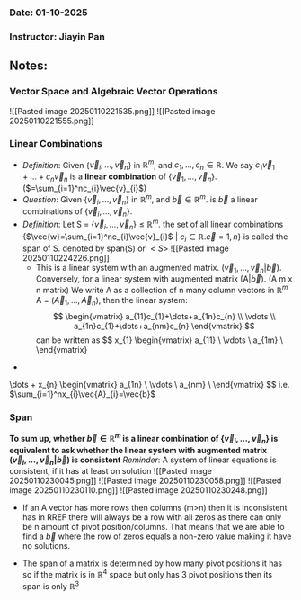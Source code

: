 ### Date: 01-10-2025
### Instructor: Jiayin Pan


## Notes:

### Vector Space and Algebraic Vector Operations
![[Pasted image 20250110221535.png]]
![[Pasted image 20250110221555.png]]

### Linear Combinations
- *Definition*: Given {$\vec{v}_{i},\dots,\vec{v}_{n}$} in $\mathbb{R}^m$, and $c_{1},\dots,c_{n}\in\mathbb{R}$. We say $c_{1}\vec{v}_{1}+\dots+c_{n}\vec{v}_{n}$ is a **linear combination** of {$\vec{v}_{1},\dots,\vec{v}_{n}$}. ($=\sum_{i=1}^nc_{i}\vec{v}_{i}$) 
- *Question*: Given {$\vec{v}_{i},\dots,\vec{v}_{n}$} in $\mathbb{R}^m$, and $\vec{b}\in\mathbb{R}^m$. is $\vec{b}$ a linear combinations of {$\vec{v}_{i},\dots,\vec{v}_{n}$}.
- *Definition*: Let S = {$\vec{v}_{i},\dots,\vec{v}_{n}$}$\leq\mathbb{R}^m$. the set of all linear combinations  
  {$\vec{w}=\sum_{i=1}^nc_{i}\vec{v}_{i}$ | $c_{i}\in\mathbb{R}.\vec{c}=1,n$} is called the span of S. denoted by span(S) or $<S>$
  ![[Pasted image 20250110224226.png]]
  - This is a linear system with an augmented matrix. ($\vec{v}_{1},\dots,\vec{v}_{n}|\vec{b}$). Conversely, for a linear system with augmented matrix (A|$\vec{b}$). (A m x n matrix) We write A as a collection of n many column vectors in $\mathbb{R}^m$ 
    A = ($\vec{A}_{1},\dots,\vec{A}_{n}$), 
    then the linear system:
$$
\begin{vmatrix}
a_{11}c_{1}+\dots+a_{1n}c_{n} \\
\vdots \\
a_{1n}c_{1}+\dots+a_{nm}c_{n}
\end{vmatrix}
$$
	can be written as 
$$
x_{1}
\begin{vmatrix}
a_{11} \\
\vdots \\
a_{1m} \\
\end{vmatrix}
+
\dots
+
x_{n}
\begin{vmatrix}
a_{1n} \\
\vdots \\
a_{nm} \\
\end{vmatrix}
$$
	i.e. $\sum_{i=1}^nx_{i}\vec{A}_{i}=\vec{b}$
### Span
**To sum up, whether $\vec{b}\in\mathbb{R}^m$ is a linear combination of {$\vec{v}_{i},\dots,\vec{v}_{n}$} is equivalent to ask whether the linear system with augmented matrix ($\vec{v}_{i},\dots,\vec{v}_{n}$|$\vec{b}$) is consistent**
*Reminder*: A system of linear equations is consistent, if it has at least on solution
![[Pasted image 20250110230045.png]]
![[Pasted image 20250110230058.png]]
![[Pasted image 20250110230110.png]]
![[Pasted image 20250110230248.png]]
- If an A vector has more rows then columns (m>n) then it is inconsistent has in RREF there will always be a row with all zeros as there can only be n amount of pivot position/columns. That means that we are able to find a $\vec{b}$ where the row of zeros equals a non-zero value making it have no solutions.

- The span of a matrix is determined by how many pivot positions it has so if the matrix is in $\mathbb{R}^4$ space but only has 3 pivot positions then its span is only $\mathbb{R}^3$ 

